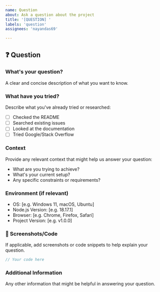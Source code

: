 ```yaml
---
name: Question
about: Ask a question about the project
title: '[QUESTION] '
labels: 'question'
assignees: 'nayandas69'

---
```


## ❓ Question

### What's your question?
A clear and concise description of what you want to know.

### What have you tried?
Describe what you've already tried or researched:
- [ ] Checked the README
- [ ] Searched existing issues
- [ ] Looked at the documentation
- [ ] Tried Google/Stack Overflow

### Context
Provide any relevant context that might help us answer your question:
- What are you trying to achieve?
- What's your current setup?
- Any specific constraints or requirements?

### Environment (if relevant)
- OS: [e.g. Windows 11, macOS, Ubuntu]
- Node.js Version: [e.g. 18.17.1]
- Browser: [e.g. Chrome, Firefox, Safari]
- Project Version: [e.g. v1.0.0]

### 📸 Screenshots/Code
If applicable, add screenshots or code snippets to help explain your question.

```typescript
// Your code here
```

### Additional Information
Any other information that might be helpful in answering your question.
